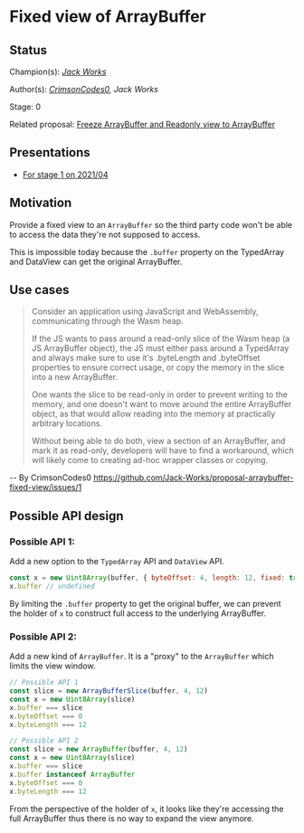 # Fixed view of ArrayBuffer

## Status

Champion(s): *[Jack Works](https://github.com/Jack-Works)*

Author(s): *[CrimsonCodes0](https://github.com/CrimsonCodes0), Jack Works*

Stage: 0

Related proposal: [Freeze ArrayBuffer and Readonly view to ArrayBuffer](https://github.com/Jack-Works/proposal-readonly-arraybuffer)

## Presentations

- [For stage 1 on 2021/04](https://docs.google.com/presentation/d/1TGLvflOG63C5iHush597ffKTenoYowc3MivQEhAM20w/edit?usp=sharing)

## Motivation

Provide a fixed view to an `ArrayBuffer` so the third party code won't be able to access the data they're not supposed to access.

This is impossible today because the `.buffer` property on the TypedArray and DataView can get the original ArrayBuffer.

## Use cases

> Consider an application using JavaScript and WebAssembly, communicating through the Wasm heap.
>
> If the JS wants to pass around a read-only slice of the Wasm heap (a JS ArrayBuffer object), the JS must either pass around a TypedArray and always make sure to use it's .byteLength and .byteOffset properties to ensure correct usage, or copy the memory in the slice into a new ArrayBuffer.
>
> One wants the slice to be read-only in order to prevent writing to the memory, and one doesn't want to move around the entire ArrayBuffer object, as that would allow reading into the memory at practically arbitrary locations.
>
> Without being able to do both, view a section of an ArrayBuffer, and mark it as read-only, developers will have to find a workaround, which will likely come to creating ad-hoc wrapper classes or copying.

-- By CrimsonCodes0 https://github.com/Jack-Works/proposal-arraybuffer-fixed-view/issues/1

## Possible API design

### Possible API 1:

Add a new option to the `TypedArray` API and `DataView` API.

```js
const x = new Uint8Array(buffer, { byteOffset: 4, length: 12, fixed: true })
x.buffer // undefined
```

By limiting the `.buffer` property to get the original buffer, we can prevent the holder of `x` to construct full access to the underlying ArrayBuffer.

### Possible API 2:

Add a new kind of `ArrayBuffer`. It is a "proxy" to the `ArrayBuffer` which limits the view window.

```js
// Possible API 1
const slice = new ArrayBufferSlice(buffer, 4, 12)
const x = new Uint8Array(slice)
x.buffer === slice
x.byteOffset === 0
x.byteLength === 12
```

```js
// Possible API 2
const slice = new ArrayBuffer(buffer, 4, 12)
const x = new Uint8Array(slice)
x.buffer === slice
x.buffer instanceof ArrayBuffer
x.byteOffset === 0
x.byteLength === 12
```

From the perspective of the holder of `x`, it looks like they're accessing the full ArrayBuffer thus there is no way to expand the view anymore.

<!-- ## Implementations

### Polyfill/transpiler implementations

*A JavaScript implementation of the proposal, ideally packaged in a way that enables easy, realistic experimentation. See [implement.md](https://github.com/tc39/how-we-work/blob/master/implement.md) for details on creating useful prototype implementations.*

You can try out the implementation of this proposal in the npm package [frobnicate](https://www.npmjs.com/package/frobnicate). Note, this package has semver major version 0 and is subject to change.

### Native implementations

*For Stage 3+ proposals, and occasionally earlier, it is helpful to link to the implementation status of full, end-to-end JavaScript engines. Filing these issues before Stage 3 is somewhat unnecessary, though, as it's not very actionable.*

- [V8]() (*Links to tracking issues in each JS engine*)
- [JSC]()
- [SpiderMonkey]()
- ... -->

<!-- ## Q&A
**Q**: Why is the proposal this way?
**A**: Because reasons! -->
